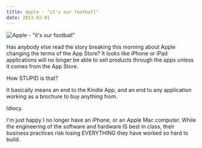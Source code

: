 ```yaml
---
title: Apple - "it's our football"
date: 2011-02-01
---
```


![Apple - "it's our football"](https://source.unsplash.com/qTpc0Vj4YoE/1600x900)

Has anybody else read the story breaking this morning about Apple changing the terms of the App Store? It looks like iPhone or iPad applications will no longer be able to sell products through the apps unless it comes from the App Store.

How STUPID is that?

It basically means an end to the Kindle App, and an end to any application working as a brochure to buy anything from.

Idiocy.

I'm just happy I no longer have an iPhone, or an Apple Mac computer. While the engineering of the software and hardware IS best in class, their business practices risk losing EVERYTHING they have worked so hard to build.